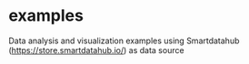# examples
Data analysis and visualization examples using Smartdatahub (https://store.smartdatahub.io/) as data source
